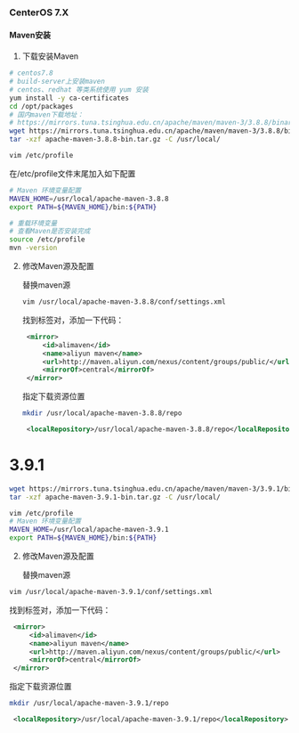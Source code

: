 ### CenterOS 7.X

#### Maven安装

1. 下载安装Maven

```bash
# centos7.8
# build-server上安装maven
# centos、redhat 等类系统使用 yum 安装
yum install -y ca-certificates
cd /opt/packages
# 国内maven下载地址：
# https://mirrors.tuna.tsinghua.edu.cn/apache/maven/maven-3/3.8.8/binaries/apache-maven-3.8.8-bin.tar.gz
wget https://mirrors.tuna.tsinghua.edu.cn/apache/maven/maven-3/3.8.8/binaries/apache-maven-3.8.8-bin.tar.gz
tar -xzf apache-maven-3.8.8-bin.tar.gz -C /usr/local/
```

```bash
vim /etc/profile
```

在/etc/profile文件末尾加入如下配置

```bash
# Maven 环境变量配置
MAVEN_HOME=/usr/local/apache-maven-3.8.8
export PATH=${MAVEN_HOME}/bin:${PATH}
```

```bash
# 重载环境变量
# 查看Maven是否安装完成
source /etc/profile
mvn -version
```

2. 修改Maven源及配置

   替换maven源

   ```bash
   vim /usr/local/apache-maven-3.8.8/conf/settings.xml
   ```

   找到<mirrors></mirrors>标签对，添加一下代码：

   ```xml
    <mirror>
        <id>alimaven</id>
        <name>aliyun maven</name>
        <url>http://maven.aliyun.com/nexus/content/groups/public/</url>
        <mirrorOf>central</mirrorOf>
    </mirror>
   ```

   指定下载资源位置

   ```bash
   mkdir /usr/local/apache-maven-3.8.8/repo
   ```

   ```xml
    <localRepository>/usr/local/apache-maven-3.8.8/repo</localRepository>
   ```

# 3.9.1
```bash
wget https://mirrors.tuna.tsinghua.edu.cn/apache/maven/maven-3/3.9.1/binaries/apache-maven-3.9.1-bin.tar.gz
tar -xzf apache-maven-3.9.1-bin.tar.gz -C /usr/local/

vim /etc/profile
# Maven 环境变量配置
MAVEN_HOME=/usr/local/apache-maven-3.9.1
export PATH=${MAVEN_HOME}/bin:${PATH}
```
2. 修改Maven源及配置

   替换maven源

```bash
vim /usr/local/apache-maven-3.9.1/conf/settings.xml
```

   找到<mirrors></mirrors>标签对，添加一下代码：

   ```xml
    <mirror>
        <id>alimaven</id>
        <name>aliyun maven</name>
        <url>http://maven.aliyun.com/nexus/content/groups/public/</url>
        <mirrorOf>central</mirrorOf>
    </mirror>
   ```

   指定下载资源位置

   ```bash
   mkdir /usr/local/apache-maven-3.9.1/repo
   ```

   ```xml
    <localRepository>/usr/local/apache-maven-3.9.1/repo</localRepository>
   ```